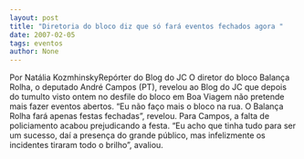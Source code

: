 ```yaml
---
layout: post
title: "Diretoria do bloco diz que só fará eventos fechados agora "
date: 2007-02-05
tags: eventos
author: None
---
```

Por Natália KozmhinskyRepórter do Blog do JC
O diretor do bloco Balança Rolha, o deputado André Campos (PT), revelou ao Blog do JC que depois do tumulto visto ontem no desfile do bloco em Boa Viagem não pretende mais fazer eventos abertos. “Eu não faço mais o bloco na rua. O Balança Rolha fará apenas festas fechadas”, revelou. 
Para Campos, a falta de policiamento acabou prejudicando a festa. “Eu acho que tinha tudo para ser um sucesso, daí a presença do grande público, mas infelizmente os incidentes tiraram todo o brilho”, avaliou. &nbsp; 